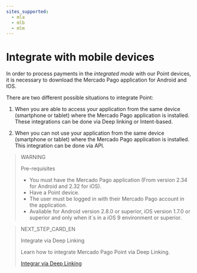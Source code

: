 ```yaml
---
sites_supported:
  - mla
  - mlb
  - mlm
---
```



# Integrate with mobile devices

In order to process payments in the *integrated mode* with our Point devices, it is necessary to download the Mercado Pago application for Android and IOS.

There are two different possible situations to integrate Point: 

1) When you are able to access your application from the same device (smartphone or tablet) where the Mercado Pago application is installed. These integrations can be done via Deep linking or Intent-based. 

2) When you can not use your application from the same device (smartphone or tablet) where the Mercado Pago application is installed. This integration can be done vía API. 


> WARNING
>
> Pre-requisites
>
> * You must have the Mercado Pago application (From version 2.34 for Android and 2.32 for iOS).
> * Have a Point device.
> * The user must be logged in with their Mercado Pago account in the application. 
> * Avaliable for Android version 2.8.0 or superior, iOS version 1.7.0 or superior and only when it´s in a iOS 9 environment or superior.

> NEXT_STEP_CARD_EN
>
> Integrate via Deep Linking
>
> Learn how to integrate Mercado Pago Point via Deep Linking.
>
> [Integrar vía Deep Linking](/developers/en/docs/mp-point/integration-configuration/integrate-mobile-devices/integrate-via-deep-linking)
